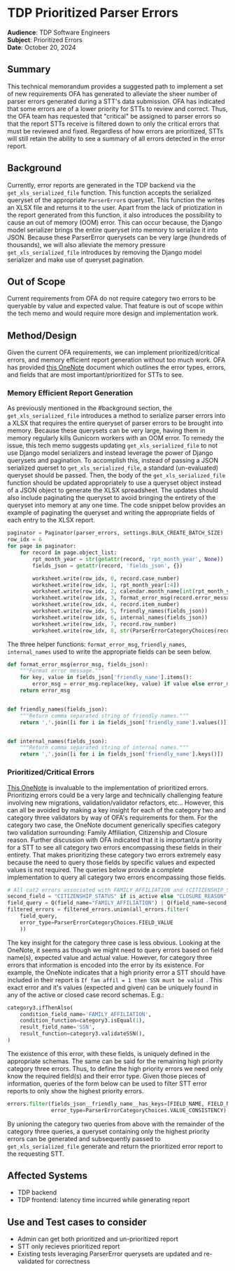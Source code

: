 # TDP Prioritized Parser Errors

**Audience**: TDP Software Engineers <br>
**Subject**:  Prioritized Errors <br>
**Date**:     October 20, 2024 <br>

## Summary
This technical memorandum provides a suggested path to implement a set of new requirements OFA has generated to alleviate the sheer number of parser errors generated during a STT's data submission. OFA has indicated that some errors are of a lower priority for STTs to review and correct. Thus, the OFA team has requested that  "critical" be assigned to parser errors so that the report STTs receive is filtered down to only the critical errors that must be reviewed and fixed. Regardless of how errors are prioritized, STTs will still retain the ability to see a summary of all errors detected in the error report.

## Background
Currently, error reports are generated in the TDP backend via the `get_xls_serialized_file` function. This function accepts the serialized queryset of the appropriate `ParserError`s queryset. This function the writes an XLSX file and returns it to the user. Apart from the lack of priotization in the report generated from this function, it also introduces the possibility to cause an out of memory (OOM) error. This can occur because, the Django model serializer brings the entire queryset into memory to serialize it into JSON. Because these ParserError querysets can be very large (hundreds of thousands), we will also alleviate the memory pressure `get_xls_serialized_file` introduces by removing the Django model serializer and make use of queryset pagination.

## Out of Scope
Current requirements from OFA do not require category two errors to be queryable by value and expected value. That feature is out of scope within the tech memo and would require more design and implementation work.

## Method/Design
Given the current OFA requirements, we can implement prioritized/critical errors, and memory efficient report generation without too much work. OFA has provided [this OneNote](https://gorafttech.sharepoint.com/:o:/s/TDRSResearchDesign/EnIa1Mn4v7pOskW7BLomXhIBxUMlYLRU_f1C0dxemW7dWw?e=m0rNyI) document which outlines the error types, errors, and fields that are most important/prioritized for STTs to see.

### Memory Efficient Report Generation
As previously mentioned in the #background section, the `get_xls_serialized_file` introduces a method to serialize parser errors into a XLSX that requires the entire queryset of parser errors to be brought into memory. Because these querysets can be very large, having them in memory regularly kills Gunicorn workers with an OOM error. To remedy the issue, this tech memo suggests updating `get_xls_serialized_file` to not use Django model serializers and instead leverage the power of Django querysets and pagination. To accomplish this, instead of passing a JSON serialized querset to `get_xls_serialized_file`, a standard (un-evaluated) queryset should be passed. Then, the body of the `get_xls_serialized_file` function should be updated appropriately to use a queryset object instead of a JSON object to generate the XLSX spreadsheet. The updates should also include paginating the queryset to avoid bringing the entirety of the queryset into memory at any one time. The code snippet below provides an example of paginating the queryset and writing the appropriate fields of each entry to the XLSX report.

```python
paginator = Paginator(parser_errors, settings.BULK_CREATE_BATCH_SIZE)
row_idx = 6
for page in paginator:
    for record in page.object_list:
        rpt_month_year = str(getattr(record, 'rpt_month_year', None))
        fields_json = getattr(record, 'fields_json', {})

        worksheet.write(row_idx, 0, record.case_number)
        worksheet.write(row_idx, 1, rpt_month_year[:4])
        worksheet.write(row_idx, 2, calendar.month_name[int(rpt_month_year[4:])] if rpt_month_year[4:] else None)
        worksheet.write(row_idx, 3, format_error_msg(record.error_message, fields_json))
        worksheet.write(row_idx, 4, record.item_number)
        worksheet.write(row_idx, 5, friendly_names(fields_json))
        worksheet.write(row_idx, 6, internal_names(fields_json))
        worksheet.write(row_idx, 7, record.row_number)
        worksheet.write(row_idx, 8, str(ParserErrorCategoryChoices(record.error_type).label))
```

The three helper functions: `format_error_msg`, `friendly_names`, `internal_names` used to write the appropriate fields can be seen below.

```python
def format_error_msg(error_msg, fields_json):
    """Format error message."""
    for key, value in fields_json['friendly_name'].items():
        error_msg = error_msg.replace(key, value) if value else error_msg
    return error_msg


def friendly_names(fields_json):
    """Return comma separated string of friendly names."""
    return ','.join([i for i in fields_json['friendly_name'].values()])


def internal_names(fields_json):
    """Return comma separated string of internal names."""
    return ','.join([i for i in fields_json['friendly_name'].keys()])
```

### Prioritized/Critical Errors
[This OneNote](https://gorafttech.sharepoint.com/:o:/s/TDRSResearchDesign/EnIa1Mn4v7pOskW7BLomXhIBxUMlYLRU_f1C0dxemW7dWw?e=m0rNyI) is invaluable to the implementation of prioritized errors. Prioritizing errors could be a very large and technically challenging feature involving new migrations, validation/validator refactors, etc... However, this can all be avoided by making a key insight for each of the category two and category three validators by way of OFA's requirements for them. For the category two case, the OneNote document generically specifies category two validation surrounding: Family Affiliation, Citizenship and Closure reason. Further discussion with OFA indicated that it is important/a priority for a STT to see all category two errors encompassing these fields in their entirety. That makes prioritizing these category two errors extremely easy because the need to query those fields by specific values and expected values is not required. The queries below provide a complete implementation to query all category two errors encompassing those fields.

```python
# All cat2 errors associated with FAMILY_AFFILIATION and (CITIZENSHIP_STATUS or CLOSURE_REASON)
second_field = "CITIZENSHIP_STATUS" if is_active else "CLOSURE_REASON"
field_query = Q(field_name="FAMILY_AFFILIATION") | Q(field_name=second_field)
filtered_errors = filtered_errors.union(all_errors.filter(
    field_query,
    error_type=ParserErrorCategoryChoices.FIELD_VALUE
    ))
```

The key insight for the category three case is less obvious. Looking at the OneNote, it seems as though we might need to query errors based on field name(s), expected value and actual value. However, for category three errors that information is encoded into the error by its existence. For example, the OneNote indicates that a high priority error a STT should have included in their report is `If fam affil = 1 then SSN must be valid `. This exact error and it's values (expected and given) can be uniquely found in any of the active or closed case record schemas. E.g.:

```python
category3.ifThenAlso(
    condition_field_name='FAMILY_AFFILIATION',
    condition_function=category3.isEqual(1),
    result_field_name='SSN',
    result_function=category3.validateSSN(),
)
```

The existence of this error, with these fields, is uniquely defined in the appropriate schemas. The same can be said for the remaining high priority category three errors. Thus, to define the high priority errors we need only know the required field(s) and their error type. Given those pieces of information, queries of the form below can be used to filter STT error reports to only show the highest priority errors.

```python
errors.filter(fields_json__friendly_name__has_keys=[FIELD_NAME, FIELD_NAME, ETC...],
              error_type=ParserErrorCategoryChoices.VALUE_CONSISTENCY)
```

By unioning the category two queries from above with the remainder of the category three queries, a queryset containing only the highest priority errors can be generated and subsequently passed to `get_xls_serialized_file` generate and return the prioritized error report to the requesting STT.

## Affected Systems
- TDP backend
- TDP frontend: latency time incurred while generating report

## Use and Test cases to consider
- Admin can get both prioritized and un-prioritized report
- STT only recieves prioritized report
- Existing tests leveraging ParserError querysets are updated and re-validated for correctness
